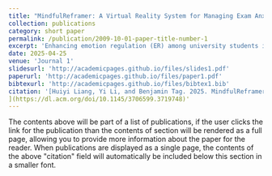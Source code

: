 ```yaml
---
title: "MindfulReframer: A Virtual Reality System for Managing Exam Anxiety Through Cognitive Reappraisal"
collection: publications
category: short paper
permalink: /publication/2009-10-01-paper-title-number-1
excerpt: 'Enhancing emotion regulation (ER) among university students is essential for improving their academic performance and psychological well-being. MindfulReframer, a novel Virtual Reality (VR) system, represents the first interactive tool to help students manage exam-related anxiety by teaching Cognitive Reappraisal (CR) strategies through Mindfulness-Based Cognitive Therapy (MBCT). Immersing participants in realistic exam scenarios guides them to identify negative thoughts, foster mindful awareness, and practice CR in an interactive thought space. A mixed-methods evaluation showed significant improvements in reappraising stressful thoughts and regulating emotions (p =.003). The metaphor-driven, immersive design externalizes emotions, promotes non-judgmental awareness, and enhances cognitive flexibility, supporting better control over negative emotions and effective CR. MindfulReframer addresses a critical gap in mental health interventions for academic stress management and everyday emotion regulation.'
date: 2025-04-25
venue: 'Journal 1'
slidesurl: 'http://academicpages.github.io/files/slides1.pdf'
paperurl: 'http://academicpages.github.io/files/paper1.pdf'
bibtexurl: 'http://academicpages.github.io/files/bibtex1.bib'
citation: '[Huiyi Liang, Yi Li, and Benjamin Tag. 2025. MindfulReframer: A Virtual Reality System for Managing Exam Anxiety Through Cognitive Reappraisal. In Proceedings of the Extended Abstracts of the CHI Conference on Human Factors in Computing Systems (CHI EA '25). Association for Computing Machinery, New York, NY, USA, Article 398, 1–9. https://doi.org/10.1145/3706599.3719748
](https://dl.acm.org/doi/10.1145/3706599.3719748)'
---
```

The contents above will be part of a list of publications, if the user clicks the link for the publication than the contents of section will be rendered as a full page, allowing you to provide more information about the paper for the reader. When publications are displayed as a single page, the contents of the above "citation" field will automatically be included below this section in a smaller font.

